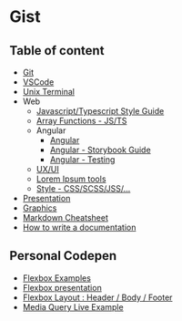 # Gist

## Table of content

- [Git](https://gist.github.com/chris2cant/da54e70f72c4036132ba73ca85e4cbf5)
- [VSCode](https://gist.github.com/chris2cant/2e850e7c4d1475e0c21339b9852b210e)
- [Unix Terminal](https://gist.github.com/chris2cant/dbdf38c904800fa12f8aa8e6c8223c5a)
- Web
  - [Javascript/Typescript Style Guide](https://gist.github.com/chris2cant/c5a29a51e40ee01d4e5a98ce44a7a999)
  - [Array Functions - JS/TS](https://gist.github.com/chris2cant/2c2b5b67a0daf47302a54ed2d55bb3cf)
  - Angular
    - [Angular](https://gist.github.com/chris2cant/421b25c1fa4a0e597b5fae756ad58616)
    - [Angular - Storybook Guide](https://gist.github.com/chris2cant/62be86e7b80217eac54cda2b675eaf12)
    - [Angular - Testing](https://gist.github.com/chris2cant/9720bf1c5b89fca0061377cca8233118)
  - [UX/UI](https://gist.github.com/chris2cant/957b8a995a4ca4b5e90b19c34a6a77d0)
  - [Lorem Ipsum tools](https://gist.github.com/chris2cant/67703d69d8aa8f95c56ff71e0c8385ad)
  - [Style - CSS/SCSS/JSS/...](https://gist.github.com/chris2cant/161351d9dbc517b332cc864e8bc2b192)
- [Presentation](https://gist.github.com/chris2cant/c758f14fd7638b1734c5da19663cf190)
- [Graphics](https://gist.github.com/chris2cant/caef25fc43d87e39f38c645d97fb0421)
- [Markdown Cheatsheet](https://gist.github.com/chris2cant/5bd7db6dfdd625d3ab5c08affca232e9)
- [How to write a documentation](https://gist.github.com/chris2cant/50b90b4a90656404be9527e9560f2f3b)

## Personal Codepen 

- [Flexbox Examples](https://codepen.io/chris2cant/pen/EBedyj)
- [Flexbox presentation](https://codepen.io/chris2cant/pen/GbqpvY)
- [Flexbox Layout : Header / Body / Footer](https://codepen.io/chris2cant/pen/joZGMN)
- [Media Query Live Example](https://codepen.io/chris2cant/pen/RzKZXv)
